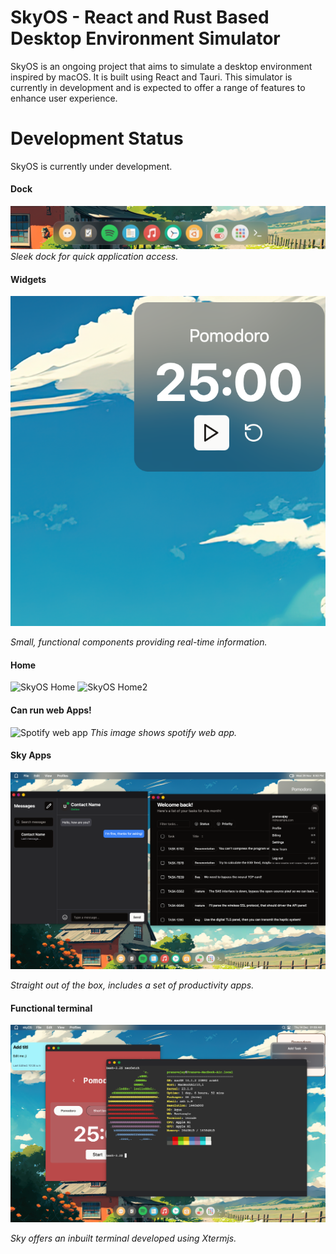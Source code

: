 # SkyOS - React and Rust Based Desktop Environment Simulator

SkyOS is an ongoing project that aims to simulate a desktop environment inspired by macOS. It is built using React and Tauri. This simulator is currently in development and is expected to offer a range of features to enhance user experience. 



# Development Status

SkyOS is currently under development. 

#### Dock
![SkyOS Dock](images/dock.png)
*Sleek dock for quick application access.*

#### Widgets
![SkyOS Widgets](images/widgets.png)

*Small, functional components providing real-time information.*

#### Home
![SkyOS Home](images/home.png)
![SkyOS Home2](images/home1.png)

#### Can run web Apps!
![Spotify web app](images/webapp.png)
*This image shows spotify web app.*

#### Sky Apps
![Sky apps](images/BAsicApps.png)

*Straight out of the box, includes a set of productivity apps.*


#### Functional terminal

![Sky apps](images/terminal.png)

*Sky offers an inbuilt terminal developed using Xtermjs.*






